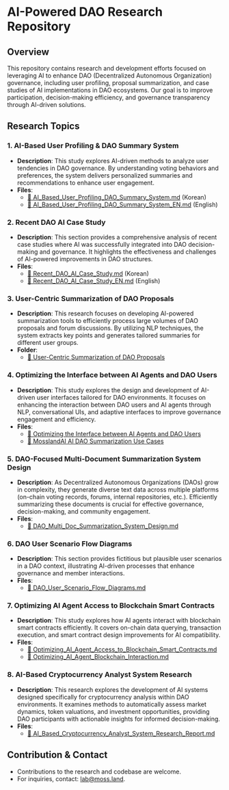 # AI-Powered DAO Research Repository

## Overview

This repository contains research and development efforts focused on leveraging AI to enhance DAO (Decentralized Autonomous Organization) governance, including user profiling, proposal summarization, and case studies of AI implementations in DAO ecosystems. Our goal is to improve participation, decision-making efficiency, and governance transparency through AI-driven solutions.

## Research Topics

### 1. AI-Based User Profiling & DAO Summary System

- **Description**: This study explores AI-driven methods to analyze user tendencies in DAO governance. By understanding voting behaviors and preferences, the system delivers personalized summaries and recommendations to enhance user engagement.
- **Files**:
  - [📄 AI_Based_User_Profiling_DAO_Summary_System.md](./AI_Based_User_Profiling_DAO_Summary_System.md) (Korean)
  - [📄 AI_Based_User_Profiling_DAO_Summary_System_EN.md](./AI_Based_User_Profiling_DAO_Summary_System_EN.md) (English)

### 2. Recent DAO AI Case Study

- **Description**: This section provides a comprehensive analysis of recent case studies where AI was successfully integrated into DAO decision-making and governance. It highlights the effectiveness and challenges of AI-powered improvements in DAO structures.
- **Files**:
  - [📄 Recent_DAO_AI_Case_Study.md](./Recent_DAO_AI_Case_Study.md) (Korean)
  - [📄 Recent_DAO_AI_Case_Study_EN.md](./Recent_DAO_AI_Case_Study_EN.md) (English)

### 3. User-Centric Summarization of DAO Proposals

- **Description**: This research focuses on developing AI-powered summarization tools to efficiently process large volumes of DAO proposals and forum discussions. By utilizing NLP techniques, the system extracts key points and generates tailored summaries for different user groups.
- **Folder**:
  - [📂 User-Centric Summarization of DAO Proposals](./User_Centric_Summarization_of_DAO_Proposals/)
 
### 4. Optimizing the Interface between AI Agents and DAO Users
- **Description**: This study explores the design and development of AI-driven user interfaces tailored for DAO environments. It focuses on enhancing the interaction between DAO users and AI agents through NLP, conversational UIs, and adaptive interfaces to improve governance engagement and efficiency.
- **Files**:
  - [📄 Optimizing the Interface between AI Agents and DAO Users](./Optimizing_AI_Agent_DAO_User_Interface.md)
  - [📄 MosslandAI AI DAO Summarization Use Cases](./Optimizing_AI_Agent_DAO_User_Interface/MosslandAI_AI_DAO_Summarization_Use_Cases.md)

### 5. DAO-Focused Multi-Document Summarization System Design
- **Description**: As Decentralized Autonomous Organizations (DAOs) grow in complexity, they generate diverse text data across multiple platforms (on-chain voting records, forums, internal repositories, etc.). Efficiently summarizing these documents is crucial for effective governance, decision-making, and community engagement.
- **Files**:
  - [📄 DAO_Multi_Doc_Summarization_System_Design.md](./DAO_Multi_Doc_Summarization_System_Design.md)

### 6. DAO User Scenario Flow Diagrams
- **Description**: This section provides fictitious but plausible user scenarios in a DAO context, illustrating AI-driven processes that enhance governance and member interactions.
- **Files**:
  - [📄 DAO_User_Scenario_Flow_Diagrams.md](./DAO_User_Scenario_Flow_Diagrams.md)

### 7. Optimizing AI Agent Access to Blockchain Smart Contracts
- **Description**: This study explores how AI agents interact with blockchain smart contracts efficiently. It covers on-chain data querying, transaction execution, and smart contract design improvements for AI compatibility.
- **Files**:
  - [📄 Optimizing_AI_Agent_Access_to_Blockchain_Smart_Contracts.md](./Optimizing_AI_Agent_Access_to_Blockchain_Smart_Contracts/Optimizing_AI_Agent_Access_to_Blockchain_Smart_Contracts.md)
  - [📄 Optimizing_AI_Agent_Blockchain_Interaction.md](./Optimizing_AI_Agent_Access_to_Blockchain_Smart_Contracts/Optimizing_AI_Agent_Blockchain_Interaction.md)

### 8. AI-Based Cryptocurrency Analyst System Research
- **Description**: This research explores the development of AI systems designed specifically for cryptocurrency analysis within DAO environments. It examines methods to automatically assess market dynamics, token valuations, and investment opportunities, providing DAO participants with actionable insights for informed decision-making.
- **Files**:
  - [📄 AI_Based_Cryptocurrency_Analyst_System_Research_Report.md](./AI_Based_Cryptocurrency_Analyst_System_Research_Report.md)

## Contribution & Contact

- Contributions to the research and codebase are welcome.
- For inquiries, contact: [lab@moss.land](mailto:lab@moss.land).



